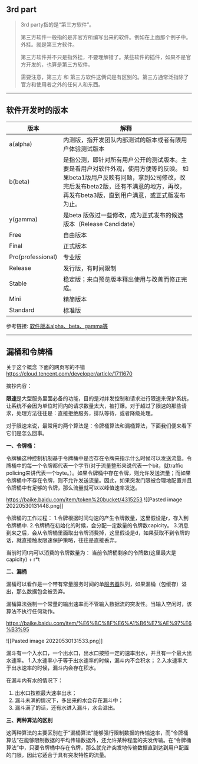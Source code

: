 
```toc
```

## 3rd part

> 3rd party指的是“第三方软件”。
> 
> 第三方软件一般指的是非官方所编写出来的软件。例如在上面那个例子中。外挂。就是第三方软件。
> 
> 第三方软件并不只是指外挂，不要理解错了。某些软件的插件，如果不是官方开发的，也算是第三方软件。
> 
> 需要注意，第三方 和 第三方软件这俩词是有区别的。第三方通常泛指除了官方和使用者之外的任何人和东西。


---

## 软件开发时的版本
| 版本              | 解释                                                                                                                                                                                                                   |
| ----------------- | ---------------------------------------------------------------------------------------------------------------------------------------------------------------------------------------------------------------------- |
| a(alpha)          | 内测版，指开发团队内部测试的版本或者有限用户体验测试版本                                                                                                                                                               |
| b(beta)           | 是指公测，即针对所有用户公开的测试版本。主要是看用户对软件外观，使用方便等的反映。 如果beta1版用户反映有问题，拿到公司修改，改完后发布beta2版，还有不满意的地方，再改，再发布beta3版，直到用户满意，或正式版发布为止。 |
| y(gamma)          | 是beta 版做过一些修改，成为正式发布的候选版本（Release Candidate）                                                                                                                                                     |
| Free              | 自由版本                                                                                                                                                                                                               |
| Final             | 正式版本                                                                                                                                                                                                               |
| Pro(professional) | 专业版                                                                                                                                                                                                                 |
| Release           | 发行版，有时间限制                                                                                                                                                                                                     |
| Stable            | 稳定版；来自预览版本释出使用与改善而修正完成。                                                                                                                                                                         |
| Mini              | 精简版本                                                                                                                                                                                                               |
| Standard          | 标准版                                                                                                                                                                                                                 |


参考链接:
[软件版本alpha、beta、gamma等](https://blog.csdn.net/w627947015/article/details/78662223)

---
## 漏桶和令牌桶
关于这个概念 下面的网页写的不错
<https://cloud.tencent.com/developer/article/1711670>

摘抄内容：

**限速**是大型服务里面必备的功能，目的是对并发控制和请求进行限速来保护系统，让系统不会因为单位时间内的请求数量太大，被打爆。对于超过了限速的那些请求，处理方法往往是：直接拒绝服务，排队等待，或者降级处理。

对于限速来说，最常用的两个算法是：令牌桶算法和漏桶算法，下面我们便来看下它们是怎么回事。

**一、令牌桶：**

令牌桶这种控制机制基于令牌桶中是否存在令牌来指示什么时候可以发送流量。令牌桶中的每一个令牌都代表一个字节(对于流量整形来说代表一个bit，就traffic policing来讲代表一个byte。）。如果令牌桶中存在令牌，则允许发送流量；而如果令牌桶中不存在令牌，则不允许发送流量。因此，如果突发门限被合理地配置并且令牌桶中有足够的令牌，那么流量就可以以峰值速率发送。

<https://baike.baidu.com/item/token%20bucket/4315253>
![[Pasted image 20220530131448.png]]


令牌桶的工作过程：
1.令牌根据时间匀速的产生令牌数量，这里假设是r，存入到令牌桶中.
2.令牌桶在初始化的时候，会分配一定数量的令牌数capicity。
3.消息到来之后，会从令牌桶里面取出令牌消费掉，这里假设是d，如果获取不到令牌的话，就直接触发限速保护策略，往往是直接丢弃。

当前时间t内可以消费的令牌数量为：
当前令牌桶剩余的令牌数(这里最大是capicity) + r*t

**二、漏桶**

漏桶可以看作是一个带有常量服务时间的单[服务器](https://cloud.tencent.com/product/cvm?from=10680)队列，如果漏桶（包缓存）溢出，那么数据包会被丢弃。

漏桶算法强制一个常量的输出速率而不管输入数据流的突发性。当输入空闲时，该算法不执行任何动作。

<https://baike.baidu.com/item/%E6%BC%8F%E6%A1%B6%E7%AE%97%E6%B3%95>

![[Pasted image 20220530131533.png]]

漏斗有一个入水口，一个出水口，出水口按照一定的速率出水，并且有一个最大出水速率。
1.入水速率小于等于出水速率的时候，漏斗内不会积水；
2.入水速率大于出水速率的时候，漏斗内会存在积水。

在漏斗内有水的情况下：

1. 出水口按照最大速率出水；
2. 漏斗未满的情况下，多出来的水会存在漏斗中；
3. 漏斗满了的话，还有水进入漏斗，水会溢出。

**三、两种算法的区别**

这两种算法的主要区别在于“漏桶算法”能够强行限制数据的传输速率，而“令牌桶算法”在能够限制数据的平均传输数据外，还允许某种程度的突发传输。在“令牌桶算法”中，只要令牌桶中存在令牌，那么就允许突发地传输数据直到达到用户配置的门限，因此它适合于具有突发特性的流量。
